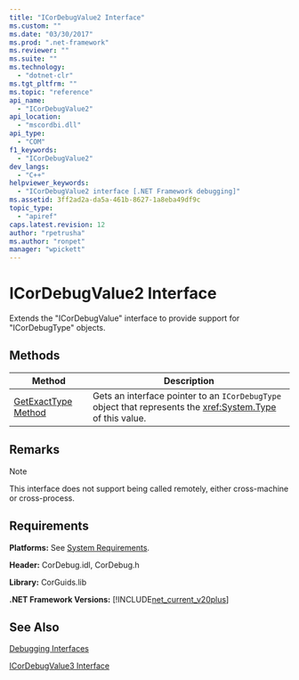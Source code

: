 ```yaml
---
title: "ICorDebugValue2 Interface"
ms.custom: ""
ms.date: "03/30/2017"
ms.prod: ".net-framework"
ms.reviewer: ""
ms.suite: ""
ms.technology: 
  - "dotnet-clr"
ms.tgt_pltfrm: ""
ms.topic: "reference"
api_name: 
  - "ICorDebugValue2"
api_location: 
  - "mscordbi.dll"
api_type: 
  - "COM"
f1_keywords: 
  - "ICorDebugValue2"
dev_langs: 
  - "C++"
helpviewer_keywords: 
  - "ICorDebugValue2 interface [.NET Framework debugging]"
ms.assetid: 3ff2ad2a-da5a-461b-8627-1a8eba49df9c
topic_type: 
  - "apiref"
caps.latest.revision: 12
author: "rpetrusha"
ms.author: "ronpet"
manager: "wpickett"
---
```

# ICorDebugValue2 Interface
Extends the "ICorDebugValue" interface to provide support for "ICorDebugType" objects.  
  
## Methods  
  
|Method|Description|  
|------------|-----------------|  
|[GetExactType Method](../../../../docs/framework/unmanaged-api/debugging/icordebugvalue2-getexacttype-method.md)|Gets an interface pointer to an `ICorDebugType` object that represents the <xref:System.Type> of this value.|  
  
## Remarks  
  
> [!NOTE]
>  This interface does not support being called remotely, either cross-machine or cross-process.  
  
## Requirements  
 **Platforms:** See [System Requirements](../../../../docs/framework/get-started/system-requirements.md).  
  
 **Header:** CorDebug.idl, CorDebug.h  
  
 **Library:** CorGuids.lib  
  
 **.NET Framework Versions:** [!INCLUDE[net_current_v20plus](../../../../includes/net-current-v20plus-md.md)]  
  
## See Also  
 [Debugging Interfaces](../../../../docs/framework/unmanaged-api/debugging/debugging-interfaces.md)   
    
 [ICorDebugValue3 Interface](../../../../docs/framework/unmanaged-api/debugging/icordebugvalue3-interface.md)
